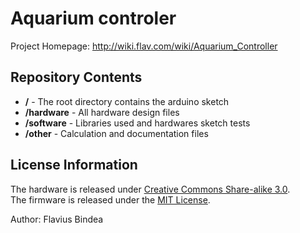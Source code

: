 Aquarium controler
==================

Project Homepage: http://wiki.flav.com/wiki/Aquarium_Controller

Repository Contents
-------------------

* **/** - The root directory contains the arduino sketch
* **/hardware** - All hardware design files
* **/software** - Libraries used and hardwares sketch tests
* **/other** - Calculation and documentation files

License Information
-------------------
The hardware is released under [Creative Commons Share-alike 3.0](http://creativecommons.org/licenses/by-sa/3.0/).  
The firmware is released under the [MIT License](http://opensource.org/licenses/MIT).

Author: Flavius Bindea  
